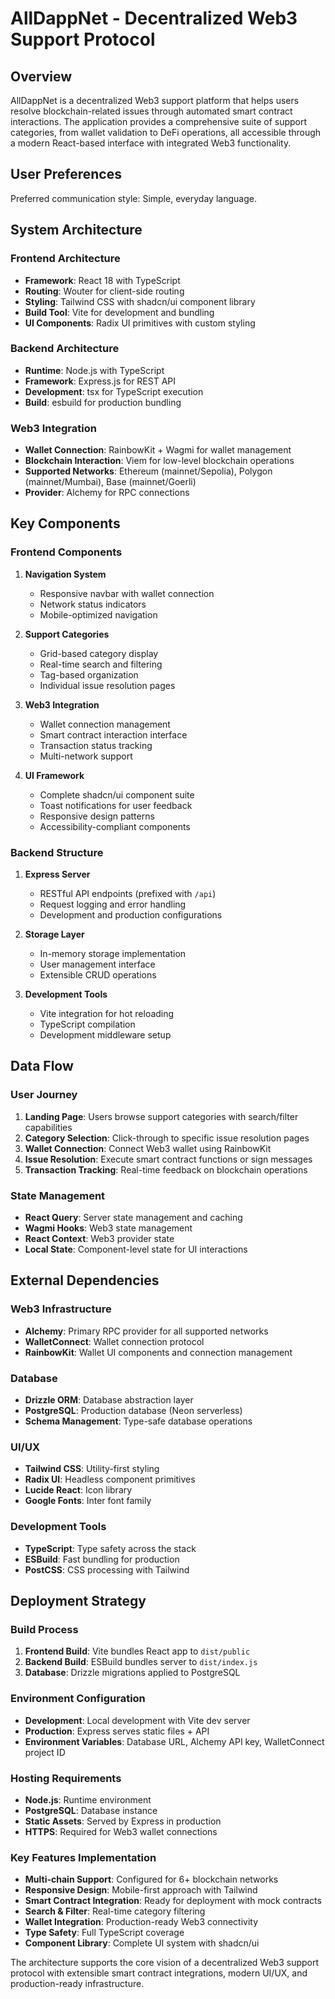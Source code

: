 # AllDappNet - Decentralized Web3 Support Protocol

## Overview

AllDappNet is a decentralized Web3 support platform that helps users resolve blockchain-related issues through automated smart contract interactions. The application provides a comprehensive suite of support categories, from wallet validation to DeFi operations, all accessible through a modern React-based interface with integrated Web3 functionality.

## User Preferences

Preferred communication style: Simple, everyday language.

## System Architecture

### Frontend Architecture
- **Framework**: React 18 with TypeScript
- **Routing**: Wouter for client-side routing
- **Styling**: Tailwind CSS with shadcn/ui component library
- **Build Tool**: Vite for development and bundling
- **UI Components**: Radix UI primitives with custom styling

### Backend Architecture
- **Runtime**: Node.js with TypeScript
- **Framework**: Express.js for REST API
- **Development**: tsx for TypeScript execution
- **Build**: esbuild for production bundling

### Web3 Integration
- **Wallet Connection**: RainbowKit + Wagmi for wallet management
- **Blockchain Interaction**: Viem for low-level blockchain operations
- **Supported Networks**: Ethereum (mainnet/Sepolia), Polygon (mainnet/Mumbai), Base (mainnet/Goerli)
- **Provider**: Alchemy for RPC connections

## Key Components

### Frontend Components
1. **Navigation System**
   - Responsive navbar with wallet connection
   - Network status indicators
   - Mobile-optimized navigation

2. **Support Categories**
   - Grid-based category display
   - Real-time search and filtering
   - Tag-based organization
   - Individual issue resolution pages

3. **Web3 Integration**
   - Wallet connection management
   - Smart contract interaction interface
   - Transaction status tracking
   - Multi-network support

4. **UI Framework**
   - Complete shadcn/ui component suite
   - Toast notifications for user feedback
   - Responsive design patterns
   - Accessibility-compliant components

### Backend Structure
1. **Express Server**
   - RESTful API endpoints (prefixed with `/api`)
   - Request logging and error handling
   - Development and production configurations

2. **Storage Layer**
   - In-memory storage implementation
   - User management interface
   - Extensible CRUD operations

3. **Development Tools**
   - Vite integration for hot reloading
   - TypeScript compilation
   - Development middleware setup

## Data Flow

### User Journey
1. **Landing Page**: Users browse support categories with search/filter capabilities
2. **Category Selection**: Click-through to specific issue resolution pages
3. **Wallet Connection**: Connect Web3 wallet using RainbowKit
4. **Issue Resolution**: Execute smart contract functions or sign messages
5. **Transaction Tracking**: Real-time feedback on blockchain operations

### State Management
- **React Query**: Server state management and caching
- **Wagmi Hooks**: Web3 state management
- **React Context**: Web3 provider state
- **Local State**: Component-level state for UI interactions

## External Dependencies

### Web3 Infrastructure
- **Alchemy**: Primary RPC provider for all supported networks
- **WalletConnect**: Wallet connection protocol
- **RainbowKit**: Wallet UI components and connection management

### Database
- **Drizzle ORM**: Database abstraction layer
- **PostgreSQL**: Production database (Neon serverless)
- **Schema Management**: Type-safe database operations

### UI/UX
- **Tailwind CSS**: Utility-first styling
- **Radix UI**: Headless component primitives
- **Lucide React**: Icon library
- **Google Fonts**: Inter font family

### Development Tools
- **TypeScript**: Type safety across the stack
- **ESBuild**: Fast bundling for production
- **PostCSS**: CSS processing with Tailwind

## Deployment Strategy

### Build Process
1. **Frontend Build**: Vite bundles React app to `dist/public`
2. **Backend Build**: ESBuild bundles server to `dist/index.js`
3. **Database**: Drizzle migrations applied to PostgreSQL

### Environment Configuration
- **Development**: Local development with Vite dev server
- **Production**: Express serves static files + API
- **Environment Variables**: Database URL, Alchemy API key, WalletConnect project ID

### Hosting Requirements
- **Node.js**: Runtime environment
- **PostgreSQL**: Database instance
- **Static Assets**: Served by Express in production
- **HTTPS**: Required for Web3 wallet connections

### Key Features Implementation
- **Multi-chain Support**: Configured for 6+ blockchain networks
- **Responsive Design**: Mobile-first approach with Tailwind
- **Smart Contract Integration**: Ready for deployment with mock contracts
- **Search & Filter**: Real-time category filtering
- **Wallet Integration**: Production-ready Web3 connectivity
- **Type Safety**: Full TypeScript coverage
- **Component Library**: Complete UI system with shadcn/ui

The architecture supports the core vision of a decentralized Web3 support protocol with extensible smart contract integrations, modern UI/UX, and production-ready infrastructure.